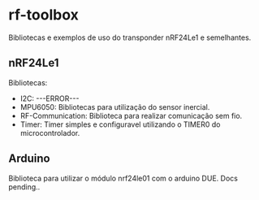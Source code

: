 # rf-toolbox
Bibliotecas e exemplos de uso do transponder nRF24Le1 e semelhantes.

## nRF24Le1

Bibliotecas:

* I2C: ---ERROR---
* MPU6050: Bibliotecas para utilização do sensor inercial.
* RF-Communication: Biblioteca para realizar comunicação sem fio.
* Timer: Timer simples e configuravel utilizando o TIMER0 do microcontrolador.

## Arduino
Biblioteca para utilizar o módulo nrf24le01 com o arduino DUE.
Docs pending..

